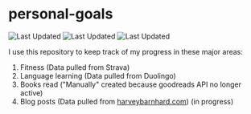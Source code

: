 # personal-goals
![Last Updated](https://img.shields.io/date/1624676928?color=FC4C02&label=Fitness%20Updated&logo=strava)
![Last Updated](https://img.shields.io/date/1624676928?color=7ac70c&label=Language%20Updated&logo=duolingo)
![Last Updated](https://img.shields.io/date/1624676928?color=e9e5cd&label=Books%20Updated&logo=goodreads)

I use this repository to keep track of my progress in these major areas:

1. Fitness (Data pulled from Strava)
2. Language learning (Data pulled from Duolingo)
3. Books read ("Manually" created because goodreads API no longer active)
4. Blog posts (Data pulled from [harveybarnhard.com](https://harveybarnhard.com)) (in progress)
